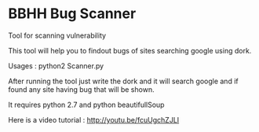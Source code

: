 BBHH Bug Scanner
==============

Tool for scanning vulnerability 

This tool will help you to findout bugs of sites searching google using dork.

Usages : python2 Scanner.py

After running the tool just write the dork and it will search google and if found any site having bug that will be shown.

It requires python 2.7 and python beautifullSoup

Here is a video tutorial : http://youtu.be/fcuUgchZJLI
